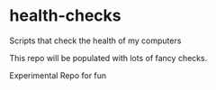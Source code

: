 # health-checks
Scripts that check the health of my computers

This repo will be populated with lots of fancy checks.

Experimental Repo for fun
